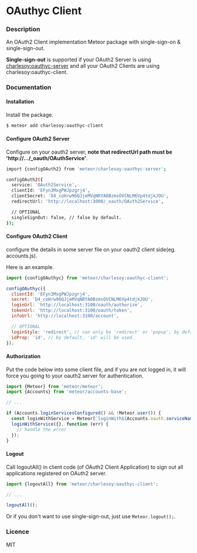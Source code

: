 # OAuthyc Client

### Description

An OAuth2 Client implementation Meteor package with single-sign-on & single-sign-out.

**Single-sign-out** is supported if your OAuth2 Server is using [charlesoy:oauthyc-server][1] and all your OAuth2 Clients are using charlesoy:oauthyc-client.

### Documentation

#### Installation

Install the package.

```bash
$ meteor add charlesoy:oauthyc-client
```

#### Configure OAuth2 Server

Configure on your oauth2 server, **note that redirectUrl path must be 'http<span></span>://.../_oauth/OAuthService'**.

```bash
import {configOAuth2} from 'meteor/charlesoy:oauthyc-server';

configOAuth2({
  service: 'OAuth2Service',
  clientId: 'EFyn3MxgPWJpzgrj4',
  clientSecret: 'D4_coHrw96QJjeMVqNRYA0BzmsOVCNLM6Vp4tdjkJOU',
  redirectUrl: 'http://localhost:3000/_oauth/OAuth2Service',

  // OPTIONAL
  singleSignOut: false, // false by default.
});
```

#### Configure OAuth2 Client

configure the details in some server file on your oauth2 client side(eg. accounts.js).

Here is an example.

```javascript
import {configOAuthyc} from 'meteor/charlesoy:oauthyc-client';

configOAuthyc({
  clientId: 'EFyn3MxgPWJpzgrj4',
  secret: 'D4_coHrw96QJjeMVqNRYA0BzmsOVCNLM6Vp4tdjkJOU',
  loginUrl: 'http://localhost:3100/oauth/authorize',
  tokenUrl: 'http://localhost:3100/oauth/token',
  infoUrl: 'http://localhost:3100/account',

  // OPTIONAL
  loginStyle: 'redirect', // can only be 'redirect' or 'popup', by default, it's 'redirect'.
  idProp: 'id', // by default, 'id' will be used.
});
```

#### Authorization

Put the code below into some client file, and if you are not logged in, it will force you going to your oauth2 server for authentication. 

```javascript
import {Meteor} from 'meteor/meteor';
import {Accounts} from 'meteor/accounts-base';

// ...

if (Accounts.loginServicesConfigured() && !Meteor.user()) {
  const loginWithService = Meteor[`loginWith${Accounts.oauth.serviceNames()[0]}`];
  loginWithService({}, function (err) {
    // handle the error
  });
}
```

#### Logout

Call logoutAll() in client code (of OAuth2 Client Application) to sign out all applications registered on OAuth2 server.

```javascript
import {logoutAll} from 'meteor/charlesoy:oauthyc-client'; 

// ...

logoutAll();
```

Or if you don't want to use single-sign-out, just use ```Meteor.logout();```.

### Licence

MIT

[1]: https://atmospherejs.com/charlesoy/oauthyc-server